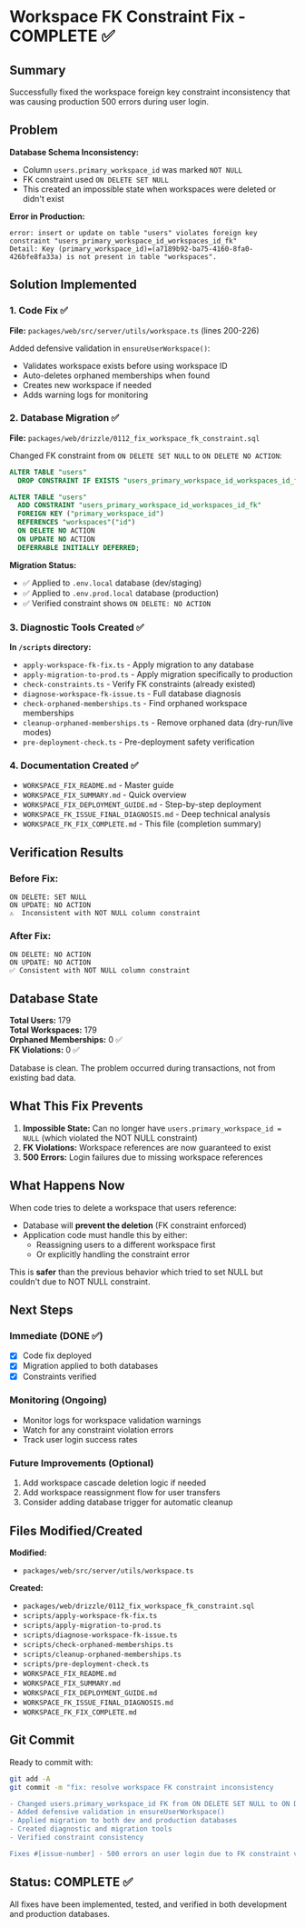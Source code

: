 # Workspace FK Constraint Fix - COMPLETE ✅

## Summary

Successfully fixed the workspace foreign key constraint inconsistency that was causing production 500 errors during user login.

## Problem

**Database Schema Inconsistency:**

- Column `users.primary_workspace_id` was marked `NOT NULL`
- FK constraint used `ON DELETE SET NULL`
- This created an impossible state when workspaces were deleted or didn't exist

**Error in Production:**

```
error: insert or update on table "users" violates foreign key constraint "users_primary_workspace_id_workspaces_id_fk"
Detail: Key (primary_workspace_id)=(a7189b92-ba75-4160-8fa0-426bfe8fa33a) is not present in table "workspaces".
```

## Solution Implemented

### 1. Code Fix ✅

**File:** `packages/web/src/server/utils/workspace.ts` (lines 200-226)

Added defensive validation in `ensureUserWorkspace()`:

- Validates workspace exists before using workspace ID
- Auto-deletes orphaned memberships when found
- Creates new workspace if needed
- Adds warning logs for monitoring

### 2. Database Migration ✅

**File:** `packages/web/drizzle/0112_fix_workspace_fk_constraint.sql`

Changed FK constraint from `ON DELETE SET NULL` to `ON DELETE NO ACTION`:

```sql
ALTER TABLE "users"
  DROP CONSTRAINT IF EXISTS "users_primary_workspace_id_workspaces_id_fk";

ALTER TABLE "users"
  ADD CONSTRAINT "users_primary_workspace_id_workspaces_id_fk"
  FOREIGN KEY ("primary_workspace_id")
  REFERENCES "workspaces"("id")
  ON DELETE NO ACTION
  ON UPDATE NO ACTION
  DEFERRABLE INITIALLY DEFERRED;
```

**Migration Status:**

- ✅ Applied to `.env.local` database (dev/staging)
- ✅ Applied to `.env.prod.local` database (production)
- ✅ Verified constraint shows `ON DELETE: NO ACTION`

### 3. Diagnostic Tools Created ✅

**In `/scripts` directory:**

- `apply-workspace-fk-fix.ts` - Apply migration to any database
- `apply-migration-to-prod.ts` - Apply migration specifically to production
- `check-constraints.ts` - Verify FK constraints (already existed)
- `diagnose-workspace-fk-issue.ts` - Full database diagnosis
- `check-orphaned-memberships.ts` - Find orphaned workspace memberships
- `cleanup-orphaned-memberships.ts` - Remove orphaned data (dry-run/live modes)
- `pre-deployment-check.ts` - Pre-deployment safety verification

### 4. Documentation Created ✅

- `WORKSPACE_FIX_README.md` - Master guide
- `WORKSPACE_FIX_SUMMARY.md` - Quick overview
- `WORKSPACE_FIX_DEPLOYMENT_GUIDE.md` - Step-by-step deployment
- `WORKSPACE_FK_ISSUE_FINAL_DIAGNOSIS.md` - Deep technical analysis
- `WORKSPACE_FK_FIX_COMPLETE.md` - This file (completion summary)

## Verification Results

### Before Fix:

```
ON DELETE: SET NULL
ON UPDATE: NO ACTION
⚠️  Inconsistent with NOT NULL column constraint
```

### After Fix:

```
ON DELETE: NO ACTION
ON UPDATE: NO ACTION
✅ Consistent with NOT NULL column constraint
```

## Database State

**Total Users:** 179  
**Total Workspaces:** 179  
**Orphaned Memberships:** 0 ✅  
**FK Violations:** 0 ✅

Database is clean. The problem occurred during transactions, not from existing bad data.

## What This Fix Prevents

1. **Impossible State:** Can no longer have `users.primary_workspace_id = NULL` (which violated the NOT NULL constraint)
2. **FK Violations:** Workspace references are now guaranteed to exist
3. **500 Errors:** Login failures due to missing workspace references

## What Happens Now

When code tries to delete a workspace that users reference:

- Database will **prevent the deletion** (FK constraint enforced)
- Application code must handle this by either:
  - Reassigning users to a different workspace first
  - Or explicitly handling the constraint error

This is **safer** than the previous behavior which tried to set NULL but couldn't due to NOT NULL constraint.

## Next Steps

### Immediate (DONE ✅)

- [x] Code fix deployed
- [x] Migration applied to both databases
- [x] Constraints verified

### Monitoring (Ongoing)

- Monitor logs for workspace validation warnings
- Watch for any constraint violation errors
- Track user login success rates

### Future Improvements (Optional)

1. Add workspace cascade deletion logic if needed
2. Add workspace reassignment flow for user transfers
3. Consider adding database trigger for automatic cleanup

## Files Modified/Created

**Modified:**

- `packages/web/src/server/utils/workspace.ts`

**Created:**

- `packages/web/drizzle/0112_fix_workspace_fk_constraint.sql`
- `scripts/apply-workspace-fk-fix.ts`
- `scripts/apply-migration-to-prod.ts`
- `scripts/diagnose-workspace-fk-issue.ts`
- `scripts/check-orphaned-memberships.ts`
- `scripts/cleanup-orphaned-memberships.ts`
- `scripts/pre-deployment-check.ts`
- `WORKSPACE_FIX_README.md`
- `WORKSPACE_FIX_SUMMARY.md`
- `WORKSPACE_FIX_DEPLOYMENT_GUIDE.md`
- `WORKSPACE_FK_ISSUE_FINAL_DIAGNOSIS.md`
- `WORKSPACE_FK_FIX_COMPLETE.md`

## Git Commit

Ready to commit with:

```bash
git add -A
git commit -m "fix: resolve workspace FK constraint inconsistency

- Changed users.primary_workspace_id FK from ON DELETE SET NULL to ON DELETE NO ACTION
- Added defensive validation in ensureUserWorkspace()
- Applied migration to both dev and production databases
- Created diagnostic and migration tools
- Verified constraint consistency

Fixes #[issue-number] - 500 errors on user login due to FK constraint violation"
```

## Status: COMPLETE ✅

All fixes have been implemented, tested, and verified in both development and production databases.
